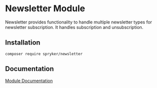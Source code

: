 # Newsletter Module

Newsletter provides functionality to handle multiple newsletter types for newsletter subscription. It handles subscription and unsubscription.

## Installation

```
composer require spryker/newsletter
```

## Documentation

[Module Documentation](https://academy.spryker.com/developing_with_spryker/module_guide/modules.html)
